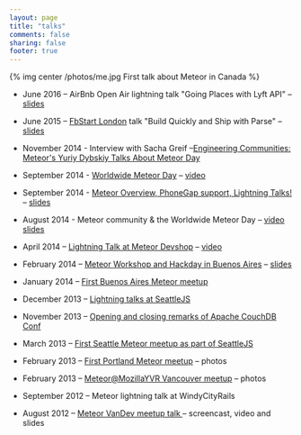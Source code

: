 ```yaml
---
layout: page
title: "talks"
comments: false
sharing: false
footer: true
---
```

{% img center /photos/me.jpg First talk about Meteor in Canada %}

* June 2016 – AirBnb Open Air lightning talk "Going Places with Lyft API" – [slides](https://www.dropbox.com/s/4tmtd7tal24m807/OpenAir%202016%20Going%20places%20with%20Lyft%20API%20%E2%80%93%20Yuriy%20Dybskiy.pdf?dl=0)

* June 2015 – [FbStart London](https://fbstartlondon2015.splashthat.com/) talk "Build Quickly and Ship with Parse" – [slides](https://www.dropbox.com/s/3irndalwepmn1qd/4.%20Build%20Fast%20and%20Ship_Parse%20at%20FbStart_YD.pdf?dl=0)

* November 2014 - Interview with Sacha Greif –[Engineering Communities: Meteor's Yuriy Dybskiy Talks About Meteor Day](https://www.discovermeteor.com/blog/engineering-communities-yuriy-dybskiy-interview/)
* September 2014 - [Worldwide Meteor Day](http://meteorday.com/) – [video](http://youtu.be/owJQblMSIO0?t=1h39m51s)
* September 2014 - [Meteor Overview, PhoneGap support, Lightning Talks!](http://www.meetup.com/Meteor-Vancouver/events/205434372/) – [slides](https://slides.com/html5cat/meteor-overview-september/)
* August 2014 - Meteor community & the Worldwide Meteor Day – [video](https://www.youtube.com/watch?v=TPSRLScaM1U&list=UU3fBiJrFFMhKlsWM46AsAYw) [slides](https://slides.com/html5cat/worldwide-meteor-day/)
* April 2014 – [Lightning Talk at Meteor Devshop](/meteor-devshop-lightning-talk/) – [video](http://www.youtube.com/watch?v=zQhX5Tp6dcU&feature=share&t=1h36m25s)
* February 2014 – [Meteor Workshop and Hackday in Buenos Aires](http://www.meetup.com/Meteor-Buenos-Aires/events/165981542/) – [slides](http://slid.es/html5cat/meteor-ba)
* January 2014 – [First Buenos Aires Meteor meetup](http://www.meetup.com/Meteor-Buenos-Aires/events/162402312/)

* December 2013 – [Lightning talks at SeattleJS](http://www.meetup.com/seattlejs/events/151742732/)
* November 2013 – [Opening and closing remarks of Apache CouchDB Conf](http://conf.couchdb.org/)
* March 2013 – [First Seattle Meteor meetup as part of SeattleJS](http://www.meetup.com/seattlejs/events/104167682/)
* February 2013 – [First Portland Meteor meetup](/portland-meteor-meetup/) – photos
* February 2013 – [Meteor@MozillaYVR Vancouver meetup](/meteor-aftermath/) – photos

* September 2012 – Meteor lightning talk at WindyCityRails
* August 2012 – [Meteor VanDev meetup talk ](meteor-vandev-meetup.html) – screencast, video and slides
